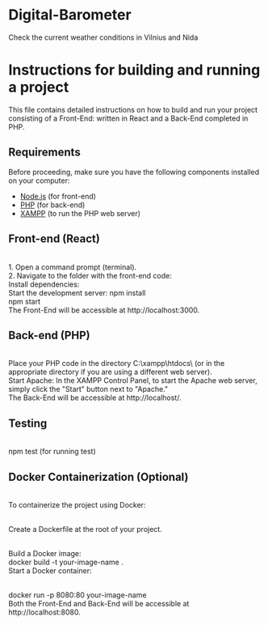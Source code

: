 # Digital-Barometer
Check the current weather conditions in Vilnius and Nida

# Instructions for building and running a project
This file contains detailed instructions on how to build and run your project consisting of a Front-End: written in React and a Back-End completed in PHP.
## Requirements
Before proceeding, make sure you have the following components installed on your computer:

- [Node.js](https://nodejs.org/) (for front-end)
- [PHP](https://www.php.net/) (for back-end)
- [XAMPP](https://www.apachefriends.org/index.html) (to run the PHP web server)

## Front-end (React)
<br>1. Open a command prompt (terminal).
<br>2. Navigate to the folder with the front-end code:
<br>Install dependencies:
<br>Start the development server:
npm install 
<br>npm start
<br> The Front-End will be accessible at http://localhost:3000.

## Back-end (PHP)
<br>Place your PHP code in the directory C:\xampp\htdocs\ (or in the appropriate directory if you are using a different web server).
<br> Start Apache: In the XAMPP Control Panel, to start the Apache web server, simply click the "Start" button next to "Apache." 
<br> The Back-End will be accessible at http://localhost/.

## Testing

<br> npm test (for running test)

## Docker Containerization (Optional)
<br>To containerize the project using Docker:

<br>Create a Dockerfile at the root of your project.

<br>Build a Docker image:
<br>docker build -t your-image-name .
<br>Start a Docker container:

<br>docker run -p 8080:80 your-image-name
<br>Both the Front-End and Back-End will be accessible at http://localhost:8080.

